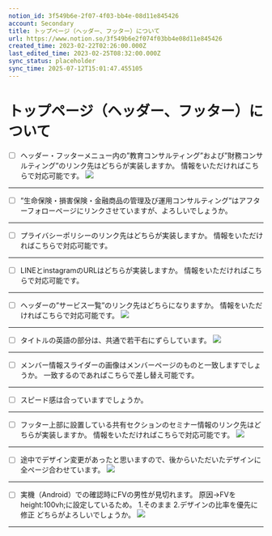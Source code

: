 ```yaml
---
notion_id: 3f549b6e-2f07-4f03-bb4e-08d11e845426
account: Secondary
title: トップページ（ヘッダー、フッター）について
url: https://www.notion.so/3f549b6e2f074f03bb4e08d11e845426
created_time: 2023-02-22T02:26:00.000Z
last_edited_time: 2023-02-25T08:32:00.000Z
sync_status: placeholder
sync_time: 2025-07-12T15:01:47.455105
---
```

# トップページ（ヘッダー、フッター）について

- [ ] ヘッダー・フッターメニュー内の”教育コンサルティング”および”財務コンサルティング”のリンク先はどちらが実装しますか。
情報をいただければこちらで対応可能です。
  ![](https://prod-files-secure.s3.us-west-2.amazonaws.com/d58fe38c-a9d4-4466-aed9-85604b7b2c6d/3548588a-1540-4163-917f-95553d651a45/%E3%82%B9%E3%82%AF%E3%83%AA%E3%83%BC%E3%83%B3%E3%82%B7%E3%83%A7%E3%83%83%E3%83%88_2023-02-22_11.27.44.png?X-Amz-Algorithm=AWS4-HMAC-SHA256&X-Amz-Content-Sha256=UNSIGNED-PAYLOAD&X-Amz-Credential=ASIAZI2LB466TGVSFLGW%2F20250719%2Fus-west-2%2Fs3%2Faws4_request&X-Amz-Date=20250719T063905Z&X-Amz-Expires=3600&X-Amz-Security-Token=IQoJb3JpZ2luX2VjEIX%2F%2F%2F%2F%2F%2F%2F%2F%2F%2FwEaCXVzLXdlc3QtMiJGMEQCIGH3lBUPwnzPkU77qJeue5he7tsxs0HvaoCtqkBGExCDAiAgUoqrWiB3v4XlYYMDpqxuxrOfYv2cL1bsN0c7KC1cqiqIBAie%2F%2F%2F%2F%2F%2F%2F%2F%2F%2F8BEAAaDDYzNzQyMzE4MzgwNSIMy3RniZOKoY%2BUOmu2KtwDsvsKBirCkevz%2BOJMvHs%2FbwEccAlxtd%2FwKXW%2Fi7MFOIsckVN9i9eKhHj7A71mQs4W6lQ%2BfWAqrYui8GCVG%2FGTJo0st7Y6V34V0btP2n8pUiia%2BjPJVMnINBQQ2b8eoVGQSUi8rdgDF3f1LO5WEC7ogrL7oDi1vaKXsE9T%2Fi0ifYf3bfN%2BRAPdscUpJpapDAkB7URHeP3WVwnhl7W2OKv3mkvQWjzBCvak272%2F3jMDCaiim%2FoWD3caWywyYAERleEoXY3%2FmuvLy8WQncR51exjsrCtIfk5fngWXw3lpjKD3CbT%2FqeX5ZZwqszHGsOZ7T4UVsrCzqT5mzrpWe8NZ84dr8Vqwy06qZ4QZsveB76R3TqQ17fNVL70HjPccWw1GZms%2BfbEhEcJbWM3QT9Jxpu6Ni2fimzrLj3EIfy2G%2BYPnR%2FjCYdYSNAMXCetS97Q4rGJI4VJTbNDtg6yZL7VEKK2ELY6FKloKcL40W6bsiXbMvgAgbHJJeyJ5i%2B8vt2zBh%2FmIPPHh%2BSG4wrP%2BHoqOIvaJk%2BnHGoYLiicZCO5REjMrrL4wv3BLFxXOoCPk2867kjdaJq3H7SATAn8W%2FkziN4KiL%2BGOrxZsIdaK0v%2FcU1JHKkjTpC8nar6ctFaGyIwkMXswwY6pgHV%2Bpnun0AIy2F3dRBnf87p%2BE6KRFvY0moWxZYjfaXHGFbJpYTJvwRECN1Plrtg7DZiP6rHfTNvuf6xkKQ7yxbMmUXoYagYmEfZRxKsC87LWJZIDAqD0fGBfr%2BtVLvFowo2CeC5uprqMG9FQ621SvkjQC%2B0mBqSrJMDit%2F21Di7fXqcFGw%2FgyLPbc60mO%2FbYU%2Fha1CqSYd59p26qEDBr7oT7SSLXCj%2F&X-Amz-Signature=688a06a2e12555be502ff0b4544c9698ee0418683e126fc212dd08507f953215&X-Amz-SignedHeaders=host&x-amz-checksum-mode=ENABLED&x-id=GetObject)
---
- [ ] ”生命保険・損害保険・金融商品の管理及び運用コンサルティング”はアフターフォローページにリンクさせていますが、よろしいでしょうか。
---
- [ ] プライバシーポリシーのリンク先はどちらが実装しますか。
情報をいただければこちらで対応可能です。
---
- [ ] LINEとinstagramのURLはどちらが実装しますか。
情報をいただければこちらで対応可能です。
---
- [ ] ヘッダーの”サービス一覧”のリンク先はどちらになりますか。
情報をいただければこちらで対応可能です。
  ![](https://prod-files-secure.s3.us-west-2.amazonaws.com/d58fe38c-a9d4-4466-aed9-85604b7b2c6d/578eabd2-6718-443d-8c7a-a11077f1c684/%E3%82%B9%E3%82%AF%E3%83%AA%E3%83%BC%E3%83%B3%E3%82%B7%E3%83%A7%E3%83%83%E3%83%88_2023-02-22_11.34.47.png?X-Amz-Algorithm=AWS4-HMAC-SHA256&X-Amz-Content-Sha256=UNSIGNED-PAYLOAD&X-Amz-Credential=ASIAZI2LB46676XN2NZG%2F20250719%2Fus-west-2%2Fs3%2Faws4_request&X-Amz-Date=20250719T063906Z&X-Amz-Expires=3600&X-Amz-Security-Token=IQoJb3JpZ2luX2VjEIX%2F%2F%2F%2F%2F%2F%2F%2F%2F%2FwEaCXVzLXdlc3QtMiJHMEUCIQCPVh5jjV5INaTV6P18UgtQKHKJCEHw3OG7PcdpcrFLvQIgaop3v8B%2BZ07Id7uKBNPXbWJLNL7pPb91PXUESfq8cnYqiAQInv%2F%2F%2F%2F%2F%2F%2F%2F%2F%2FARAAGgw2Mzc0MjMxODM4MDUiDDg%2F%2Fuy3zQ0J4jMsdCrcA5hohvrBpYB0szC%2FLUFh9UTUPdLkwfLYOHrBDmQK2W3lSVUjn2SlYfmU6T%2BHFNzP%2BTVBk0UNDdbtcrDVHIuvvbzJY%2FY2p%2BIJt8PajztGuzOrZM0jndspxA72d%2FogM0vBBkncU2psJz0lCFilQLbT2lj4968i62SqhNBpc1v0Okt1vzJC%2FxCNfOVK3LWTWK14YwcYIwtQr1ntahdsvKblXxzYfNNNWyrukQ6tj0Ybrc7XXcgNJVkoNjr%2FIkmzTWOQtoEmfclMJBM%2BWpHNCsR9UpFoLaCen%2FibWoV53JbvCOwqTY%2Fnaa%2BBvm4gN5XlMBuobigmnLDjF1f6crrPGqDVRL8zbm%2BZjXhQUxqoZmVuJohEleVd50%2Fp%2Byo9L7WiUAIIe2OlSMV4kSh%2BiRU16O%2FfVwLM7u7gwHwEscHxrPKzWWtcbrFp6qjZHZpG7B9S27Fmy3wO%2BcAckvBbq%2BAnQIJo8KieiMz7t7pWbQneqU75DacwrWJAJWFmJkFOd8u2uGCGNi4gHH9xZ55Ug4eOFJZ5F6CLyp3ga0INt6sRiiTQZV1%2FD0JpZk4LEixWFUFRX7f4T4eZRd4UuYqqvnMZaLzgp%2FXoNRF35AS3e9fRBGbG%2FhgV48OfmdD0qddZ7hQVML7F7MMGOqUBUP15Ii8OR71KlLILbEPVESfRWqCAH%2Bh5OScC59xhYYuTHprCCbwXUtetuiYJw6GMTcDs0Ow0iC9HL62%2BeM51GndnTe9jxDtgf%2F%2FveYBWogRE%2Bc1dEiUdqJ%2FIwawqEHX%2FxOZQwICxalnfCq4gczlI6v2Be%2FszP1YinNv6SsFjsGX65s3p%2BdR4xbGFhnf8RyAxuN2bXFt%2BpkJ5vewD42KzgAuotThh&X-Amz-Signature=bffe62df2aa721ca8fd161df76b147fd04833a969bc57381e26881509d8cee90&X-Amz-SignedHeaders=host&x-amz-checksum-mode=ENABLED&x-id=GetObject)
---
- [ ] タイトルの英語の部分は、共通で若干右にずらしています。
  ![](https://prod-files-secure.s3.us-west-2.amazonaws.com/d58fe38c-a9d4-4466-aed9-85604b7b2c6d/653d40e1-0acb-41d4-97f2-ea7f1ce5ce62/Untitled.png?X-Amz-Algorithm=AWS4-HMAC-SHA256&X-Amz-Content-Sha256=UNSIGNED-PAYLOAD&X-Amz-Credential=ASIAZI2LB466UZMY5UFR%2F20250719%2Fus-west-2%2Fs3%2Faws4_request&X-Amz-Date=20250719T063909Z&X-Amz-Expires=3600&X-Amz-Security-Token=IQoJb3JpZ2luX2VjEIX%2F%2F%2F%2F%2F%2F%2F%2F%2F%2FwEaCXVzLXdlc3QtMiJHMEUCIF%2BLS8%2Fk0fyovgCzSgfOHoHl5hoEht%2F0GL3ltzIhret4AiEArm2K%2FHGclpnof8oyNE%2F5R6tIwb7rBGISutwQEIPsX9wqiAQInv%2F%2F%2F%2F%2F%2F%2F%2F%2F%2FARAAGgw2Mzc0MjMxODM4MDUiDABHPNKSOLY0XNO1mCrcA0wgbzdKEAscJFJsU4TAOyFOt034NFE3LW4KD15MNMmwwPidd3LmfwzsH7ifFpScW5ajUjgF3oSzLKgN7O7xWwHUIqDGVcMhBXNEDFHrVhKVzWIi%2FTGKgIRq0j4YS5FF%2FcxJQZ%2Brf%2BkKdJeh2cwwH0APCtYuZAuD7oPKAO8Xs2okxYEHLub7kFON5KX6dLGRbsYp%2B1ICRxOo5jZo2KL9oV1T0TWp4KuoubvnChj5dLUFTnJ9CXN53B8wxpN5p2aU0x2mq9RDyNLdUSy%2BTsVm9v3eSBwyMpJW6qYRpkGc99dL4mEV7dAezw%2BhxnRAoNFGE1JEEDbhNd8%2BMMnkMKIcCrApY9neUzkd7UpG%2BTXZlkYNOukK%2F8HTpy%2Bs71MLzAhcfoFYREDAzhgQVVlWEoWuJV%2BUm1tiZCUGsH9fPbY2X5YJgFhOEBzn0NLura%2Bl8HfSQhxDREcpyifGG4SfRLf7FeVHEWDTiQcjqpPAeZlukM201p6Ys6tItv3gRSiJWd%2Ff4jmp%2Bh%2BqfLP6HmbA53aAaCou%2BtHDFFO3rlXJ4nwLxEXlxYxgw9io0U%2FAJi4eV0USzZ6XIRUsZzmshV71VkdG3GpVGaAp5RIC104NwKh%2FV1Cu5v7uRyYFNbc7nPXTMNLF7MMGOqUBlGPyWeacxymvbCMxa0w%2FK5kV%2BWncnUQiL4psPLM068K%2FeJrCNlzNHoUPMObApXw310LIdZcG2JcceMQsKw8I0T5IVyIynz4V%2FqFtmc2I0tzDkM0bUZFv6zgY6OS5ahtgh3%2FXb34eKBsAn41g4qtJfIbMh4lelYk0x%2BU1yg0ObsGChymHPrY1oNhJKJe1Mbh%2FFIEYuHIqqsHY4uCv8ATPfyj72ZxL&X-Amz-Signature=fe0c9514d54784f07e4592482ea274944f31e4d47c1634cddaf4ff34772a4938&X-Amz-SignedHeaders=host&x-amz-checksum-mode=ENABLED&x-id=GetObject)
---
- [ ] メンバー情報スライダーの画像はメンバーページのものと一致しますでしょうか。
一致するのであればこちらで差し替え可能です。
---
- [ ] スピード感は合っていますでしょうか。
---
- [ ] フッター上部に設置している共有セクションのセミナー情報のリンク先はどちらが実装しますか。
情報をいただければこちらで対応可能です。
  ![](https://prod-files-secure.s3.us-west-2.amazonaws.com/d58fe38c-a9d4-4466-aed9-85604b7b2c6d/e336afe7-8c64-45c8-8328-fa821f998f14/%E3%82%B9%E3%82%AF%E3%83%AA%E3%83%BC%E3%83%B3%E3%82%B7%E3%83%A7%E3%83%83%E3%83%88_2023-02-22_11.44.09.png?X-Amz-Algorithm=AWS4-HMAC-SHA256&X-Amz-Content-Sha256=UNSIGNED-PAYLOAD&X-Amz-Credential=ASIAZI2LB4665TPAF4CT%2F20250719%2Fus-west-2%2Fs3%2Faws4_request&X-Amz-Date=20250719T063910Z&X-Amz-Expires=3600&X-Amz-Security-Token=IQoJb3JpZ2luX2VjEIX%2F%2F%2F%2F%2F%2F%2F%2F%2F%2FwEaCXVzLXdlc3QtMiJGMEQCIFgEFfhMDphJHeG8fpsA%2BkAUGN4OU%2BQpNVB3WPLArMLBAiADZJNb6f5WpCFFfQ0p%2BZYgT0j9XZTKneCGcgk4ZoMEhCqIBAie%2F%2F%2F%2F%2F%2F%2F%2F%2F%2F8BEAAaDDYzNzQyMzE4MzgwNSIMWBAZs0d7y1ic40ujKtwDUxmsxfzRALw6cxR2ajE5oyOHN3NU6DkUGUe7OjwgS940P5q2SLXWKaDIQpXOCc8FMny7QrGsVOV5yGHClkmI6K8A%2Bk32E38N6KBA0oQfUQN%2FXqmd4V%2BGPFMYy0BUCSVc9Gcrar2V60cAXboM3rtfXpULUKvAe2tzSs1ak2AR4CWU8VtnbxFeGY0G9NHGkNoNa7gBssVizXzgALJfh%2BUS5jZE4C5k83QXGf%2Ff6Nxfx%2B%2Bw5AJPBZ6zVEpkU2RMgtR3W0sji9GpbG%2BI2t79vkAhrg%2B5TxA%2BaLbf5KGWSanHNKVuW9kdz44k8nLkSr%2FBhdeMJnNEvCagwoOhgq%2FE8BfMr1YwQswh47TjHZ1CwofQ7GlG20EaG3G8%2B%2Bze0%2Fk%2FPtAg%2BFTJi9sCWFZvij74ObSYr4mYC1Oh8H89fDHxqgpGK5fBrhAm3FmfyZvbAekb3P9lmcWu4lMH15lyvkLShf4QrMVu9e4dSVeRuLkgucR%2B9HxO6O2MnBpnqrabNnYGddDflHAspcOMTSDD5tIy5AjTsMOEIO0TWvdHrP9Vp7sv32ibyq4M5LZtDifUMslaXMoDX4FlKIbdh7I%2Bi1a2uwyVrBo7II0RzHNTyVwpEiDRhhdvY28%2FLwoQpMqR1c4wtMXswwY6pgGderJyvoP%2BI5gK8TK8Nf5Y9v%2F3RYAjj5SjaB%2F9uMo3Y%2B5jaC2oYMncfZVJsCk95r7K7403tBmFVI0yfCMarr9JUge8%2F2dYeDcQfkIkqQYzpFkKMWZfgYy3s6x26TB6AUuSJToXN3tYQv3JVqWVXCeCVvZRwHJvsnq25Z7IUKXA7Z%2Fpj0al9ere%2B59fGNuUZrid6Yvj%2BqpNds8WOQ7vMBx5cTCNMQ21&X-Amz-Signature=7b25cbbee07831c0ebc64e053ace8f026a4c51b08f14da475fb164eb36a5dbaa&X-Amz-SignedHeaders=host&x-amz-checksum-mode=ENABLED&x-id=GetObject)
---
- [ ] 途中でデザイン変更があったと思いますので、後からいただいたデザインに全ページ合わせています。
  ![](https://prod-files-secure.s3.us-west-2.amazonaws.com/d58fe38c-a9d4-4466-aed9-85604b7b2c6d/47f19828-3fdc-485f-a13d-4a05286738fa/Untitled.png?X-Amz-Algorithm=AWS4-HMAC-SHA256&X-Amz-Content-Sha256=UNSIGNED-PAYLOAD&X-Amz-Credential=ASIAZI2LB4666RKUPUYV%2F20250719%2Fus-west-2%2Fs3%2Faws4_request&X-Amz-Date=20250719T063910Z&X-Amz-Expires=3600&X-Amz-Security-Token=IQoJb3JpZ2luX2VjEIX%2F%2F%2F%2F%2F%2F%2F%2F%2F%2FwEaCXVzLXdlc3QtMiJHMEUCIAlAbzPsdwgkGCjQ0PBGNWsNcBv62uur7DtCjhnMs%2FU3AiEAr57WMFnxEvKlxM%2BYC1VfS0Y0TS0EBG5Impb0c7uk%2FEQqiAQInv%2F%2F%2F%2F%2F%2F%2F%2F%2F%2FARAAGgw2Mzc0MjMxODM4MDUiDB2xhGXTRWM4%2FEjmvCrcAyDNaWNqo0BCbwEKwl9p37iB65%2F7cBi8OLCJeSTY%2BYzTtDLO24rhNE8aAro6V%2BHAN3I9%2BOIsBrGrXXwaapGlTzPnZmuLl%2Bk9sels7QOSzJxc9MNpiUo1X%2FUAGGXez9BuUQZMk48B9T3L7kdx%2BJBbimOfoCtIci3ylriKlR6ASWP%2FsZ3t0aXHK4oY5VAP8aRLbnsRj6huVETxXnJqlhYcmItgKB%2FQz1WtAWhKheCdMGTd4%2FFMJuyp0XfD2KBLS%2F401augGch5Egtb%2BdLy0HCDiMGS6spDDu1GrhnCyFF1m65zSjYsvjHqAdGG1DMq%2F4kcUQSL7jrFD1GgHOOYlc48vMrCpus4P71%2Fai6S8gW%2FWc4%2FzdyZ3mflLC0HOFtu5qXI1cSrauhy%2FcBGBgNq9RT%2BUbifdIY61eoXqjAf%2FrKosXC4931Gd8VMTumYicsBq8SdeJXaLeAEXVZqIfc9B5Qr5DDj4mQtMzjvhlGWHs1pG4ncCsHngowa%2BvPguRBOv4xRCrRvxWTOoFDRAv%2Fb5m8V1%2BHi79H0%2FTDEw6RaLp%2BiNPZ3nirek2kdVYJ9zkf%2FThWQi9h0VdnxfqPZDujGBF3TpxD0swki0pJWQzcgeGddAgoPehajUpcraIBR%2BCSUML7F7MMGOqUBfwRVromhIlyTQ%2FrUnP2bcegKodVNI3Rgo5pBmBNBqYrn74%2BRZASUOZ0vHUaQ6fJbRU%2BAVrh3AkD4W%2FCpdGo6eaqhql4f8Q4QT9ro5j7muCxbGwqFZKk0JgVs5rYDcfPQFiU%2BBDet6IltY5xuJSs3rd8Y9ZhEYNhK0YEw0TfX2ra0ovm40WRMsX%2Fi%2F3sEj4fAl4XqGpHSZP0meXaCsNQWMt%2FbD%2B1M&X-Amz-Signature=9ee14f7764d30ef280d84e286647f854dd34809daefb98077a8dc2c5907dbb0b&X-Amz-SignedHeaders=host&x-amz-checksum-mode=ENABLED&x-id=GetObject)
---
- [ ] 実機（Android）での確認時にFVの男性が見切れます。
原因→FVをheight:100vh;に設定しているため。
1.そのまま
2.デザインの比率を優先に修正
どちらがよろしいでしょうか。
  ![](https://prod-files-secure.s3.us-west-2.amazonaws.com/d58fe38c-a9d4-4466-aed9-85604b7b2c6d/c830cb57-318f-481d-8889-a8cb33cc753f/line_oa_chat_230224_091547.jpg?X-Amz-Algorithm=AWS4-HMAC-SHA256&X-Amz-Content-Sha256=UNSIGNED-PAYLOAD&X-Amz-Credential=ASIAZI2LB4667DFGDFMH%2F20250719%2Fus-west-2%2Fs3%2Faws4_request&X-Amz-Date=20250719T063910Z&X-Amz-Expires=3600&X-Amz-Security-Token=IQoJb3JpZ2luX2VjEIX%2F%2F%2F%2F%2F%2F%2F%2F%2F%2FwEaCXVzLXdlc3QtMiJHMEUCIQD9QkHEMo7IMK8L%2B%2By0Za0sD2Ya7%2BvtMcFFUMC0EsULfAIgDwK0vYThuyprGuaNM9fyIAzSGpftXVMsuW9mfVF2YHoqiAQInv%2F%2F%2F%2F%2F%2F%2F%2F%2F%2FARAAGgw2Mzc0MjMxODM4MDUiDCuwJzWIaunExSktPCrcA8zI7bpUMdhbkFwRVroL9dzndrNny%2F3Umbs2pa4PXxwFjcZoOqQqfnm%2B0UMuYnuVtNahF%2FavApjoNtU434f8rUx%2BAH7StCB0Gez3ZilfT6k9Ho%2B7hI7dY2CJbYVYC4LwU7Ju7rVkoR25qRFZt7KZ%2BZDSbshxLVUm%2BHXLwkc8mzZ4yqB%2Ft0z1iCYisD9EHAznsO9oGO%2BS8sp1q2NKA%2FERasZq8iVC6QR2lmEf3QOzkqvDjcqgYxjU%2Frl9zxKfVSOZro0MmRBN3M5rc%2FeJPNMn1gqU%2FngmdYJaqq117yTqD3qxnVM1iUb6LqUEpYGBdikZQVRJYkFlOGE5SWFkppLEB7xeTtxdcWIv0qtBPTjAZAsxwIp2mbAUSos3NF3%2F6nMnKOijloIB9XQGUuRMeNSDdzng3sM%2FnLP9etkiAjTtUn%2BVeWs2fe5nur27CcdHAkdKeD5OP3gtbtnLQk9rnI0SWt9IdfwA1%2BcuNc33NLpMh5PPJz6AG%2BXlBHg5%2Bb1biIRhhU3BsP2%2Fu79cpPYPAESbv%2FNLWYzr%2Flf9E4rzpxBW7hWw%2B46PMpE%2Bd4QJxpyjX7fHAO67O4H%2FRuynFq%2BchipdiCmRbYWpqUqKcieeEYa0Zleq737VXZmlAAD1Vlj8MIHG7MMGOqUBp6HRoVerC0aUr2lb2HiEc0Pm3%2F8ArxpG%2BOcinNFgSkddV%2FabNEanU%2B%2BbOOcu8RMW%2FijIhIDHkOZ6YNljsCY5eXJjEEEfMJAGd1bPvg%2B9GJEXI6J9VK2JWGEdDPH1pYnskYvE3DHlAPieyHhd36Exjx0NjlvBiHd5tEBX7hLYufJ7nuysKWqUzgvx4mPHH1W9s7ihCe%2BjLa7hpmEl3Hfgbpu9y%2FHC&X-Amz-Signature=c2afc59eeebf62a0beb35c7a9f13a35ad0f3c5008d35961166c1015906dc421d&X-Amz-SignedHeaders=host&x-amz-checksum-mode=ENABLED&x-id=GetObject)
---